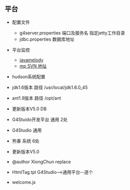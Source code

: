 ## 平台
* 配置文件
  * g4server.properties     端口及服务名 指定jetty工作目录
  * jdbc.properties			数据库地址
* 平台监控
  * [javamelody](http://my.oschina.net/noahxiao/blog/75463?p=2#comments)
  * [mp SVN 地址](http://rc-oa.googlecode.com/svn/trunk/mp/)
*  hudson系统配置
  * jdk1.6版本 路径 /usr/local/jdk1.6.0_45
  * ant1.9版本 路径 /opt/ant


*  更新版本V5.0 DB
  * G4Stuido开发平台  通用    2处
  * G4Studio          通用
  * 熊春              系统    6处

*  更新版本V5.0
  * @author XiongChun  replace
  * HtmlTag.tpl    G4Studio-->通用平台--逐个
  * welcome.js  
